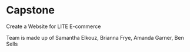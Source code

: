 # Capstone
Create a Website for LITE E-commerce


Team is made up of Samantha Elkouz, Brianna Frye, Amanda Garner, Ben Sells
